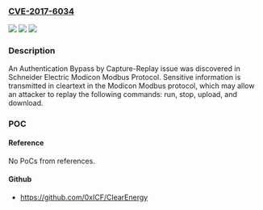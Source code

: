 ### [CVE-2017-6034](https://cve.mitre.org/cgi-bin/cvename.cgi?name=CVE-2017-6034)
![](https://img.shields.io/static/v1?label=Product&message=Schneider%20Electric%20Modicon%20Modbus%20Protocol&color=blue)
![](https://img.shields.io/static/v1?label=Version&message=Schneider%20Electric%20Modicon%20Modbus%20Protocol%20&color=brightgreen)
![](https://img.shields.io/static/v1?label=Vulnerability&message=CWE-294&color=brightgreen)

### Description

An Authentication Bypass by Capture-Replay issue was discovered in Schneider Electric Modicon Modbus Protocol. Sensitive information is transmitted in cleartext in the Modicon Modbus protocol, which may allow an attacker to replay the following commands: run, stop, upload, and download.

### POC

#### Reference
No PoCs from references.

#### Github
- https://github.com/0xICF/ClearEnergy

